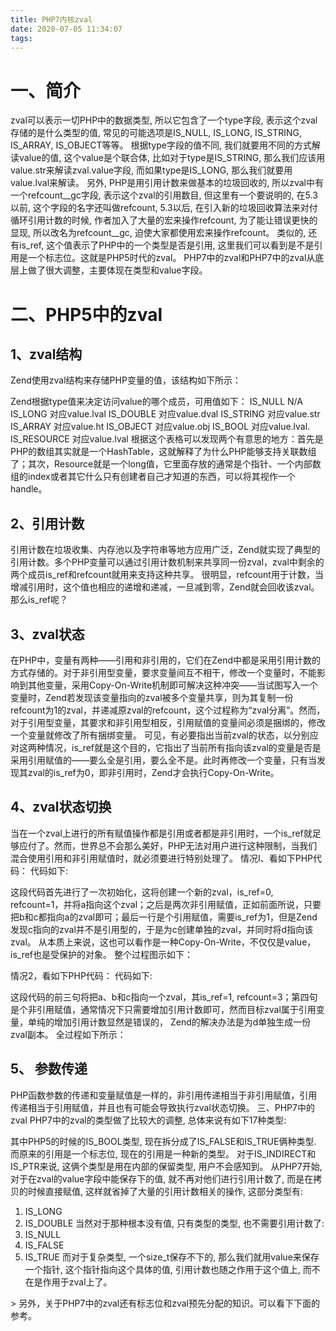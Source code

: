 ```yaml
---
title: PHP7内核zval
date: 2020-07-05 11:34:07
tags:
---
```


# 一、简介
zval可以表示一切PHP中的数据类型, 所以它包含了一个type字段, 表示这个zval存储的是什么类型的值, 常见的可能选项是IS_NULL, IS_LONG, IS_STRING, IS_ARRAY, IS_OBJECT等等。
根据type字段的值不同, 我们就要用不同的方式解读value的值, 这个value是个联合体, 比如对于type是IS_STRING, 那么我们应该用value.str来解读zval.value字段, 而如果type是IS_LONG, 那么我们就要用value.lval来解读。
另外, PHP是用引用计数来做基本的垃圾回收的, 所以zval中有一个refcount__gc字段, 表示这个zval的引用数目, 但这里有一个要说明的, 在5.3以前, 这个字段的名字还叫做refcount, 5.3以后, 在引入新的垃圾回收算法来对付循环引用计数的时候, 作者加入了大量的宏来操作refcount, 为了能让错误更快的显现, 所以改名为refcount__gc, 迫使大家都使用宏来操作refcount。
类似的, 还有is_ref, 这个值表示了PHP中的一个类型是否是引用, 这里我们可以看到是不是引用是一个标志位。这就是PHP5时代的zval。
PHP7中的zval和PHP7中的zval从底层上做了很大调整，主要体现在类型和value字段。
# 二、PHP5中的zval
## 1、zval结构
Zend使用zval结构来存储PHP变量的值，该结构如下所示：
 
Zend根据type值来决定访问value的哪个成员，可用值如下：
IS_NULL	N/A
IS_LONG	对应value.lval
IS_DOUBLE	对应value.dval
IS_STRING	对应value.str
IS_ARRAY	对应value.ht
IS_OBJECT	对应value.obj
IS_BOOL	对应value.lval.
IS_RESOURCE	对应value.lval
根据这个表格可以发现两个有意思的地方：首先是PHP的数组其实就是一个HashTable，这就解释了为什么PHP能够支持关联数组了；其次，Resource就是一个long值，它里面存放的通常是个指针、一个内部数组的index或者其它什么只有创建者自己才知道的东西，可以将其视作一个handle。
## 2、引用计数
引用计数在垃圾收集、内存池以及字符串等地方应用广泛，Zend就实现了典型的引用计数。多个PHP变量可以通过引用计数机制来共享同一份zval，zval中剩余的两个成员is_ref和refcount就用来支持这种共享。
很明显，refcount用于计数，当增减引用时，这个值也相应的递增和递减，一旦减到零，Zend就会回收该zval。
那么is_ref呢？
## 3、zval状态

在PHP中，变量有两种——引用和非引用的，它们在Zend中都是采用引用计数的方式存储的。对于非引用型变量，要求变量间互不相干，修改一个变量时，不能影响到其他变量，采用Copy-On-Write机制即可解决这种冲突——当试图写入一个变量时，Zend若发现该变量指向的zval被多个变量共享，则为其复制一份refcount为1的zval，并递减原zval的refcount，这个过程称为“zval分离”。然而，对于引用型变量，其要求和非引用型相反，引用赋值的变量间必须是捆绑的，修改一个变量就修改了所有捆绑变量。
可见，有必要指出当前zval的状态，以分别应对这两种情况，is_ref就是这个目的，它指出了当前所有指向该zval的变量是否是采用引用赋值的——要么全是引用，要么全不是。此时再修改一个变量，只有当发现其zval的is_ref为0，即非引用时，Zend才会执行Copy-On-Write。
## 4、zval状态切换

当在一个zval上进行的所有赋值操作都是引用或者都是非引用时，一个is_ref就足够应付了。然而，世界总不会那么美好，PHP无法对用户进行这种限制，当我们混合使用引用和非引用赋值时，就必须要进行特别处理了。
情况I、看如下PHP代码：
代码如下:

 
这段代码首先进行了一次初始化，这将创建一个新的zval，is_ref=0, refcount=1，并将a指向这个zval；之后是两次非引用赋值，正如前面所说，只要把b和c都指向a的zval即可；最后一行是个引用赋值，需要is_ref为1，但是Zend发现c指向的zval并不是引用型的，于是为c创建单独的zval，并同时将d指向该zval。
从本质上来说，这也可以看作是一种Copy-On-Write，不仅仅是value，is_ref也是受保护的对象。
整个过程图示如下： 
 
情况2，看如下PHP代码：
代码如下:

 
这段代码的前三句将把a、b和c指向一个zval，其is_ref=1, refcount=3；第四句是个非引用赋值，通常情况下只需要增加引用计数即可，然而目标zval属于引用变量，单纯的增加引用计数显然是错误的， Zend的解决办法是为d单独生成一份zval副本。
全过程如下所示：
 
## 5、 参数传递

PHP函数参数的传递和变量赋值是一样的，非引用传递相当于非引用赋值，引用传递相当于引用赋值，并且也有可能会导致执行zval状态切换。
三、PHP7中的zval
PHP7中的zval的类型做了比较大的调整, 总体来说有如下17种类型:
 
其中PHP5的时候的IS_BOOL类型, 现在拆分成了IS_FALSE和IS_TRUE俩种类型. 而原来的引用是一个标志位, 现在的引用是一种新的类型。
对于IS_INDIRECT和IS_PTR来说, 这俩个类型是用在内部的保留类型, 用户不会感知到。
从PHP7开始, 对于在zval的value字段中能保存下的值, 就不再对他们进行引用计数了, 而是在拷贝的时候直接赋值, 这样就省掉了大量的引用计数相关的操作, 这部分类型有:
1.	IS_LONG
2.	IS_DOUBLE
当然对于那种根本没有值, 只有类型的类型, 也不需要引用计数了:
1.	IS_NULL
2.	IS_FALSE
3.	IS_TRUE
而对于复杂类型, 一个size_t保存不下的, 那么我们就用value来保存一个指针, 这个指针指向这个具体的值, 引用计数也随之作用于这个值上, 而不在是作用于zval上了。

&gt; 另外，关于PHP7中的zval还有标志位和zval预先分配的知识。可以看下下面的参考。
